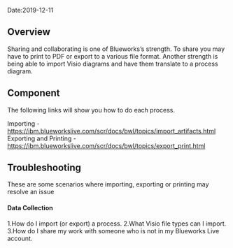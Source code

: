 Date:2019-12-11

## Overview 

Sharing and collaborating is one of Blueworks’s strength. To share you may have to print to PDF or export to a various file format. Another strength is being able to import Visio diagrams and have them translate to a process diagram. 

## Component 

The following links will show you how to do each process. 

Importing -  https://ibm.blueworkslive.com/scr/docs/bwl/topics/import_artifacts.html 
Exporting and Printing - https://ibm.blueworkslive.com/scr/docs/bwl/topics/export_print.html 

## Troubleshooting 

These are some scenarios where importing, exporting or printing may resolve an issue 

#### Data Collection 

1.How do I import (or export) a process. 
2.What Visio file types can I import. 
3.How do I share my work with someone who is not in my Blueworks Live account. 
